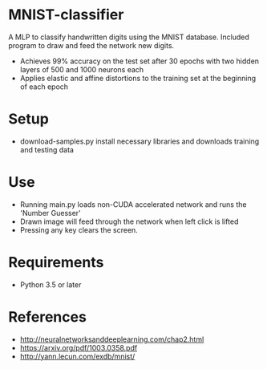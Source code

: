 # MNIST-classifier
A MLP to classify handwritten digits using the MNIST database. Included program to draw and feed the network new digits.
- Achieves 99% accuracy on the test set after 30 epochs with two hidden layers of 500 and 1000 neurons each
- Applies elastic and affine distortions to the training set at the beginning of each epoch
# Setup
- download-samples.py install necessary libraries and downloads training and testing data
# Use
- Running main.py loads non-CUDA accelerated network and runs the 'Number Guesser'
- Drawn image will feed through the network when left click is lifted
- Pressing any key clears the screen.
# Requirements
- Python 3.5 or later
# References
- http://neuralnetworksanddeeplearning.com/chap2.html
- https://arxiv.org/pdf/1003.0358.pdf
- http://yann.lecun.com/exdb/mnist/
